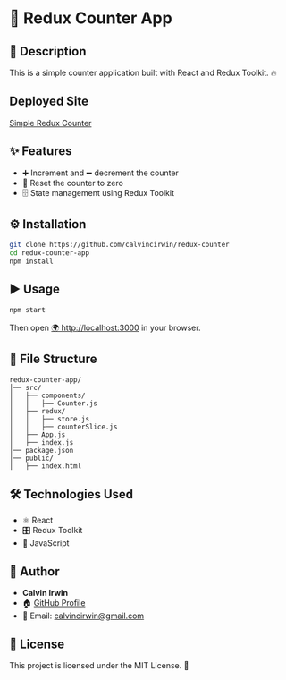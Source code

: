 # 🚀 Redux Counter App

## 📜 Description
This is a simple counter application built with React and Redux Toolkit. 🔥

## Deployed Site
[Simple Redux Counter](https://calvincirwin.github.io/redux-counter/)

## ✨ Features
- ➕ Increment and ➖ decrement the counter
- 🔄 Reset the counter to zero
- 🗄️ State management using Redux Toolkit

## ⚙️ Installation
```sh
git clone https://github.com/calvincirwin/redux-counter
cd redux-counter-app
npm install
```

## ▶️ Usage
```sh
npm start
```
Then open [🌍 http://localhost:3000](http://localhost:3000) in your browser.

## 📁 File Structure
```
redux-counter-app/
│── src/
│   ├── components/
│   │   ├── Counter.js
│   ├── redux/
│   │   ├── store.js
│   │   ├── counterSlice.js
│   ├── App.js
│   ├── index.js
│── package.json
│── public/
│   ├── index.html
```

## 🛠 Technologies Used
- ⚛️ React
- 🎛️ Redux Toolkit
- 📜 JavaScript

## 👤 Author
- **Calvin Irwin**
- 🏠 [GitHub Profile](https://github.com/calvincirwin)
- 📧 Email: calvincirwin@gmail.com

## 📜 License
This project is licensed under the MIT License. 📝

